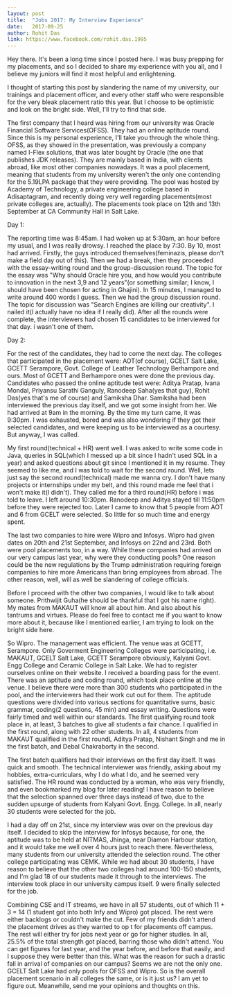 ```yaml
---
layout: post
title:  "Jobs 2017: My Interview Experience"
date:   2017-09-25
author: Rohit Das
link: https://www.facebook.com/rohit.das.1995
---
```


<p class="intro"><span class="dropcap">H</span>ey there. It's been a long time since I posted here. I was busy prepping for my placements, and so I decided to share my experience with you all, and I believe my juniors will find it most helpful and enlightening.</p>

I thought of starting this post by slandering the name of my university, our trainings and placement officer, and every other staff who were responsible for the very bleak placement ratio this year. But I choose to be optimistic and look on the bright side. Well, I'll try to find that side.

The first company that I heard was hiring from our university was Oracle Financial Software Services(OFSS). They had an online aptitude round. Since this is my personal experience, I'll take you through the whole thing. OFSS, as they showed in the presentation, was previously a company named I-Flex solutions, that was later bought by Oracle (the one that publishes JDK releases). They are mainly based in India, with clients abroad, like most other companies nowadays. It was a pool placement, meaning that students from my university weren't the only one contending for the 5.19LPA package that they were providing. The pool was hosted by Academy of Technology, a private engineering college based in Adisaptagram, and recently doing very well regarding placements(most private colleges are, actually). The placements took place on 12th and 13th September at CA Community Hall in Salt Lake.

Day 1: 

The reporting time was 8:45am. I had woken up at 5:30am, an hour before my usual, and I was really drowsy. I reached the place by 7:30. By 10, most had arrived. Firstly, the guys introduced themselves(feminazis, please don't make a field day out of this). Then we had a break, then they proceeded with the essay-writing round and the group-discussion round. The topic for the essay was "Why should Oracle hire you, and how would you contribute to innovation in the next 3,9 and 12 years"(or something similar; I know, I should have been chosen for acting in Ghajini). In 15 minutes, I managed to write around 400 words I guess. Then we had the group discussion round. The topic for discussion was "Search Engines are killing our creativity". I nailed it(I actually have no idea if I really did). After all the rounds were complete, the interviewers had chosen 15 candidates to be interviewed for that day. i wasn't one of them.

Day 2:

For the rest of the candidates, they had to come the next day. The colleges that participated in the placement were: AOT(of course), GCELT Salt Lake, GCETT Serampore, Govt. College of Leather Technology Berhampore and ours. Most of GCETT and Berhampore ones were done the previous day. Candidates who passed the online aptitude test were: Aditya Pratap, Ivana Mondal, Priyansu Sarathi Ganguly, Ranodeep Saha(yes that guy), Rohit Das(yes that's me of course) and Samiksha Dhar. Samiksha had been interviewed the previous day itself, and we got some insight from her. We had arrived at 9am in the morning. By the time my turn came, it was 9:30pm. I was exhausted, bored and was also wondering if they got their selected candidates, and were keeping us to be interviewed as a courtesy. But anyway, I was called. 

My first round(technical + HR) went well. I was asked to write some code in Java, queries in SQL(which I messed up a bit since I hadn't used SQL in a year) and asked questions about git since I mentioned it in my resume. They seemed to like me, and I was told to wait for the second round. Well, lets just say the second round(technical) made me wanna cry. I don't have many projects or internships under my belt, and this round made me feel that i won't make it(I didn't). They called me for a third round(HR) before i was told to leave. I left around 10:30pm. Ranodeep and Aditya stayed till 11:50pm before they were rejected too. Later I came to know that 5 people from AOT and 6 from GCELT were selected. So little for so much time and energy spent.

The last two companies to hire were Wipro and Infosys. Wipro had given dates on 20th and 21st September, and Infosys on 22nd and 23rd. Both were pool placements too, in a way. While these companies had arrived on our very campus last year, why were they conducting pools? One reason could be the new regulations by the Trump administration requiring foreign companies to hire more Americans than bring employees from abroad. The other reason, well, will as well be slandering of college officials.

Before I proceed with the other two companies, I would like to talk about someone. Prithwijit Guha(he should be thankful that I got his name right). My mates from MAKAUT will know all about him. And also about his tantrums and virtues. Please do feel free to contact me if you want to know more about it, because like I mentioned earlier, I am trying to look on the bright side here.

So Wipro. The management was efficient. The venue was at GCETT, Serampore. Only Goverment Engineering Colleges were participating, i.e. MAKAUT, GCELT Salt Lake, GCETT Serampore obviously, Kalyani Govt. Engg College and Ceramic College in Salt Lake. We had to register ourselves online on their website. I received a boarding pass for the event. There was an aptitude and coding round, which took place online at the venue. I believe there were more than 300 students who participated in the pool, and the interviewers had their work cut out for them. The aptitude questions were divided into various sections for quantitative sums, basic grammar, coding(2 questions, 45 min) and essay writing. Questions were fairly timed and well within our standards. The first qualifying round took place in, at least, 3 batches to give all students a fair chance. I qualified in the first round, along with 22 other students. In all, 4 students from MAKAUT qualified in the first roundL Aditya Pratap, Nishant Singh and me in the first batch, and Debal Chakraborty in the second. 

The first batch qualifiers had their interviews on the first day itself. It was quick and smooth. The technical interviewer was friendly, asking about my hobbies, extra-curriculars, why I do what I do, and he seemed very satisfied. The HR round was conducted by a woman, who was very friendly, and even bookmarked my blog for later reading! I have reason to believe that the selection spanned over three days instead of two, due to the sudden upsurge of students from Kalyani Govt. Engg. College. In all, nearly 30 students were selected for the job.

I had a day off on 21st, since my interview was over on the previous day itself. I decided to skip the interview for Infosys because, for one, the aptitude was to be held at NITMAS, Jhinga, near Diamon Harbour station, and it would take me well over 4 hours just to reach there. Nevertheless, many students from our university attended the selection round. The other college participating was CEMK. While we had about 30 students, I have reason to believe that the other two colleges had around 100-150 students, and I'm glad 18 of our students made it through to the interviews. The interview took place in our university campus itself. 9 were finally selected for the job.

Combining CSE and IT streams, we have in all 57 students,  out of which 11 + 3 = 14 (1 student got into both Infy and Wipro) got placed. The rest were either backlogs or couldn't make the cut. Few of my friends didn't attend the placement drives as they wanted to op
              t for placements off campus. The rest will either try for jobs next year or go for higher studies. In all, 25.5% of the total strength got placed, barring those who didn't attend. You can get figures for last year, and the year before, and before that easily, and I suppose they were better than this. What was the reason for such a drastic fall in arrival of companies on our campus? Seems we are not the only one. GCELT Salt Lake had only pools for OFSS and Wipro. So is the overall placement scenario in all colleges the same, or is it just us? I am yet to figure out. Meanwhile, send me your opinions and thoughts on this.  